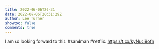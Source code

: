 ```yaml
---
title: 2022-06-06T20-31
date: 2022-06-06T20:31:29Z
author: Lee Turner
showtoc: false
comments: true
---
```


I am so looking forward to this. #sandman #netflix. https://t.co/kyNuci9ofn


